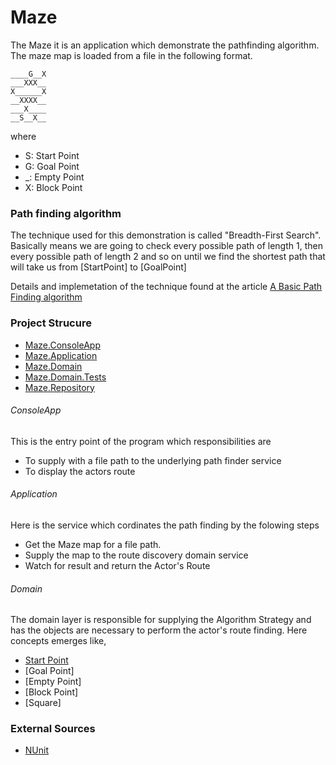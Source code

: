 # Maze 

The Maze it is an application which demonstrate the pathfinding algorithm. The maze map is loaded from a file in the following format.

``` 
____G__X
___XXX__
X______X
__XXXX__
___X____
__S__X__
```

where
 - S: Start Point
 - G: Goal Point
 - _: Empty Point
 - X: Block Point
 
### Path finding algorithm
The technique used for this demonstration is called "Breadth-First Search".
Basically means we are going to check every possible path of length 1, then every possible path of length 2 and so on until we find the shortest path that will take us from [StartPoint] to [GoalPoint]

Details and implemetation of the technique found at the article [A Basic Path Finding algorithm](http://gregtrowbridge.com/a-basic-pathfinding-algorithm/)

### Project Strucure
* [Maze.ConsoleApp](https://github.com/klimisa/Maze/tree/master/Maze.ConsoleApp)
* [Maze.Application](https://github.com/klimisa/Maze/tree/master/Maze.Application)
* [Maze.Domain](https://github.com/klimisa/Maze/tree/master/Maze.Domain)
* [Maze.Domain.Tests](https://github.com/klimisa/Maze/tree/master/Maze.Domain.Tests)
* [Maze.Repository](https://github.com/klimisa/Maze/tree/master/Maze.Repository)

###### ConsoleApp
This is the entry point of the program which responsibilities are 
 - To supply with a file path to the underlying path finder service
 - To display the actors route

###### Application
Here is the service which cordinates the path finding by the folowing steps 
 - Get the Maze map for a file path.
 - Supply the map to the route discovery domain service
 - Watch for result and return the Actor's Route
 
###### Domain
The domain layer is responsible for supplying the Algorithm Strategy and has the objects are necessary to perform the actor's route finding.
Here concepts emerges like,
 - [Start Point]()
 - [Goal Point]
 - [Empty Point]
 - [Block Point]
 - [Square]


### External Sources
  - [NUnit](https://www.nuget.org/packages/NUnit/)
